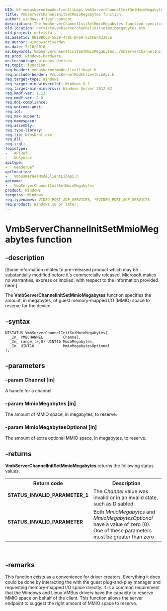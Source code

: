 ```yaml
---
UID: NF:vmbuskernelmodeclientlibapi.VmbServerChannelInitSetMmioMegabytes
title: VmbServerChannelInitSetMmioMegabytes function
author: windows-driver-content
description: The VmbServerChannelInitSetMmioMegabytes function specifies the amount, in megabytes, of guest memory-mapped I/O (MMIO) space to reserve for the device.
old-location: netvista\vmbserverchannelinitsetmmiomegabytes.htm
old-project: netvista
ms.assetid: 9E19BCC0-5529-470C-BF69-521FEFA3303E
ms.author: windowsdriverdev
ms.date: 2/16/2018
ms.keywords: VmbServerChannelInitSetMmioMegabytes, VmbServerChannelInitSetMmioMegabytes function [Network Drivers Starting with Windows Vista], vmbuskernelmodeclientlibapi/VmbServerChannelInitSetMmioMegabytes, netvista.vmbserverchannelinitsetmmiomegabytes
ms.prod: windows-hardware
ms.technology: windows-devices
ms.topic: function
req.header: vmbuskernelmodeclientlibapi.h
req.include-header: VmbusKernelModeClientLibApi.h
req.target-type: Windows
req.target-min-winverclnt: Windows 8.1
req.target-min-winversvr: Windows Server 2012 R2
req.kmdf-ver: 1.13
req.umdf-ver: 2.0
req.ddi-compliance: 
req.unicode-ansi: 
req.idl: 
req.max-support: 
req.namespace: 
req.assembly: 
req.type-library: 
req.lib: NtosKrnl.exe
req.dll: 
req.irql: 
topictype:
-	APIRef
-	kbSyntax
apitype:
-	HeaderDef
apilocation:
-	VmbusKernelModeClientLibApi.h
apiname:
-	VmbServerChannelInitSetMmioMegabytes
product: Windows
targetos: Windows
req.typenames: VIDEO_PORT_AGP_SERVICES, *PVIDEO_PORT_AGP_SERVICES
req.product: Windows 10 or later.
---
```


# VmbServerChannelInitSetMmioMegabytes function


## -description


<p class="CCE_Message">[Some information relates to pre-released product which may be substantially modified before it's commercially released. Microsoft makes no warranties, express or implied, with respect to the information provided here.]

The <b>VmbServerChannelInitSetMmioMegabytes</b> function specifies the amount, in
megabytes, of guest memory-mapped I/O (MMIO) space to reserve for the device. 


## -syntax


````
NTSTATUS VmbServerChannelInitSetMmioMegabytes(
  _In_ VMBCHANNEL         Channel,
  _In_ range_(>,0) UINT16 MmioMegabytes,
  _In_ UINT16             MmioMegabytesOptional
);
````


## -parameters




### -param Channel [in]

A handle for a channel.


### -param MmioMegabytes [in]

The amount of MMIO space, in megabytes, to reserve.



### -param MmioMegabytesOptional [in]

The amount of extra optional MMIO
space, in megabytes, to reserve.


## -returns



<b>VmbServerChannelInitSetMmioMegabytes</b> returns the following status values: 

<table>
<tr>
<th>Return code</th>
<th>Description</th>
</tr>
<tr>
<td width="40%">
<dl>
<dt><b>STATUS_INVALID_PARAMETER_1</b></dt>
</dl>
</td>
<td width="60%">
The <i>Channel</i> value was invalid or in an invalid state, such as Disabled.

</td>
</tr>
<tr>
<td width="40%">
<dl>
<dt><b>STATUS_INVALID_PARAMETER</b></dt>
</dl>
</td>
<td width="60%">
 Both <i>MmioMegabytes</i> and <i>MmioMegabytesOptional</i> have a value of zero (0). One of these parameters must be greater than zero 

</td>
</tr>
</table>
 




## -remarks



This function exists as a convenience for driver creators.
Everything it does could be done by interacting the with the guest plug-and-play
manager and requesting memory-mapped I/O space directly.  It is
a common requirement that the Windows and Linux VMBus drivers have
the capacity to reserve MMIO space on behalf of the client.  This function allows the
server endpoint to suggest the right amount of MMIO space to reserve.



